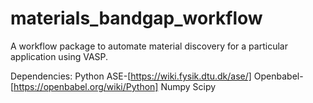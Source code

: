 # materials_bandgap_workflow

A workflow package to automate material discovery for a particular application using VASP.

Dependencies:
Python ASE-[https://wiki.fysik.dtu.dk/ase/]
Openbabel-[https://openbabel.org/wiki/Python]
Numpy
Scipy
